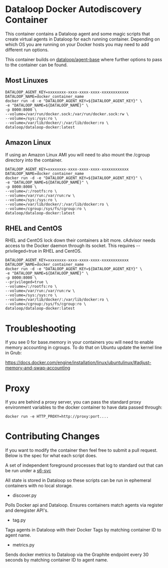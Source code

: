 Dataloop Docker Autodiscovery Container
=======================================

This container contains a Dataloop agent and some magic scripts that create virtual agents in Dataloop for each
running container. Depending on which OS you are running on your Docker hosts you may need to add different run options.

This container builds on [dataloop/agent-base](https://github.com/dataloop/docker-alpine/tree/master/agent-base) where further options to pass to the container can be found.

## Most Linuxes

```
DATALOOP_AGENT_KEY=xxxxxxxx-xxxx-xxxx-xxxx-xxxxxxxxxxxx
DATALOOP_NAME=docker_container_name
docker run -d -e "DATALOOP_AGENT_KEY=${DATALOOP_AGENT_KEY}" \
-e "DATALOOP_NAME=${DATALOOP_NAME}" \
-p 8000:8000 \
--volume=/var/run/docker.sock:/var/run/docker.sock:rw \
--volume=/sys:/sys:ro \
--volume=/var/lib/docker/:/var/lib/docker:ro \
dataloop/dataloop-docker:latest
```

## Amazon Linux

If using an Amazon Linux AMI you will need to also mount the /cgroup directory into the container.

```
DATALOOP_AGENT_KEY=xxxxxxxx-xxxx-xxxx-xxxx-xxxxxxxxxxxx
DATALOOP_NAME=docker_container_name
docker run -d -e "DATALOOP_AGENT_KEY=${DATALOOP_AGENT_KEY}" \
-e "DATALOOP_NAME=${DATALOOP_NAME}" \
-p 8000:8000 \
--volume=/:/rootfs:ro \
--volume=/var/run:/var/run:rw \
--volume=/sys:/sys:ro \
--volume=/var/lib/docker/:/var/lib/docker:ro \
--volume=/cgroup:/sys/fs/cgroup:ro \
dataloop/dataloop-docker:latest
```

## RHEL and CentOS

RHEL and CentOS lock down their containers a bit more. cAdvisor needs access to the Docker daemon through its socket. This requires --privileged=true in RHEL and CentOS.

```
DATALOOP_AGENT_KEY=xxxxxxxx-xxxx-xxxx-xxxx-xxxxxxxxxxxx
DATALOOP_NAME=docker_container_name
docker run -d -e "DATALOOP_AGENT_KEY=${DATALOOP_AGENT_KEY}" \
-e "DATALOOP_NAME=${DATALOOP_NAME}" \
-p 8000:8000 \
--privileged=true \
--volume=/:/rootfs:ro \
--volume=/var/run:/var/run:rw \
--volume=/sys:/sys:ro \
--volume=/var/lib/docker/:/var/lib/docker:ro \
--volume=/cgroup:/sys/fs/cgroup:ro \
dataloop/dataloop-docker:latest
```

# Troubleshooting

If you see 0 for base.memory in your containers you will need to enable memory accounting in cgroups. To do that on Ubuntu update the kernel line in Grub:

https://docs.docker.com/engine/installation/linux/ubuntulinux/#adjust-memory-and-swap-accounting

Proxy
=====

If you are behind a proxy server, you can pass the standard proxy environment variables to the docker container to have data passed through:

```
docker run -e HTTP_PROXY=http://proxy:port....
```


Contributing Changes
====================

If you want to modify the container then feel free to submit a pull request. Below is the spec for what each script does.

A set of independent foreground processes that log to standard out that can be run under a [s6-svc](http://skarnet.org/software/s6/)

All state is stored in Dataloop so these scripts can be run in ephemeral containers with no local storage.

- discover.py

Polls Docker api and Dataloop. Ensures containers match agents via register and deregister API's.

- tag.py

Tags agents in Dataloop with their Docker Tags by matching container ID to agent name.

- metrics.py

Sends docker metrics to Dataloop via the Graphite endpoint every 30 seconds by matching container ID to agent name.
